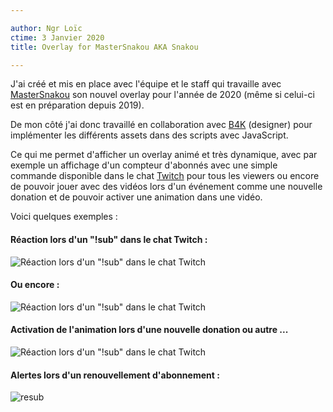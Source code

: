 ```yaml
---

author: Ngr Loïc
ctime: 3 Janvier 2020
title: Overlay for MasterSnakou AKA Snakou

---
```


J'ai créé et mis en place avec l'équipe et le staff qui travaille avec [MasterSnakou](https://twitch.tv/mastersnakou) son nouvel  overlay pour l'année de 2020 (même si celui-ci est en préparation depuis 2019).

De mon côté j'ai donc travaillé en collaboration avec [B4K](https://twitter.com/B4KB4K) (designer) pour implémenter les différents assets dans des scripts avec JavaScript.

Ce qui me permet d'afficher un overlay animé et très dynamique, avec par exemple un affichage d'un compteur d'abonnés avec une simple commande disponible dans le chat [Twitch](https://twitch.tv)  pour tous les viewers ou encore de pouvoir jouer avec des vidéos lors d'un événement comme une nouvelle donation et de pouvoir activer une animation dans une vidéo.

Voici quelques exemples : 

#### Réaction lors d'un "!sub" dans le chat Twitch :
![Réaction lors d'un "!sub" dans le chat Twitch](https://i.imgur.com/MaVBI5b.gif)

#### Ou encore : 
![Réaction lors d'un "!sub" dans le chat Twitch](https://i.imgur.com/6r39Cto.gif)

#### Activation de l'animation lors d'une nouvelle donation ou autre ...
![Réaction lors d'un "!sub" dans le chat Twitch](https://i.imgur.com/wTlWqs6.gif)

#### Alertes lors d'un renouvellement d'abonnement :
![resub](https://i.imgur.com/tMcVPd4.gif)

